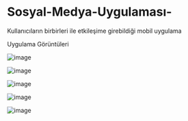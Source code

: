 # Sosyal-Medya-Uygulaması-
Kullanıcıların birbirleri ile etkileşime girebildiği mobil uygulama

Uygulama Görüntüleri

![image](https://github.com/mustafataze/Sosyal-Medya-Uygulamas-/assets/77008362/d2401959-58d0-4382-9270-ada6d4922c42)

![image](https://github.com/mustafataze/Sosyal-Medya-Uygulamas-/assets/77008362/77e7f9d1-93bb-415b-acf9-0aa41fca13bb)

![image](https://github.com/mustafataze/Sosyal-Medya-Uygulamas-/assets/77008362/ba25544a-6d83-4b8a-8398-16485a92cb0d)

![image](https://github.com/mustafataze/Sosyal-Medya-Uygulamas-/assets/77008362/b0199160-16e1-4589-ab98-d3f669c7f302)

![image](https://github.com/mustafataze/Sosyal-Medya-Uygulamas-/assets/77008362/ee6f4bd8-bbea-4a7b-a8dc-6e13c4e42557)
